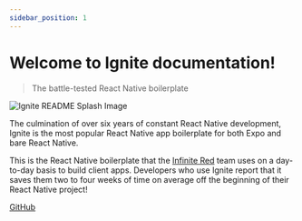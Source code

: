 ```yaml
---
sidebar_position: 1
---
```


# Welcome to Ignite documentation!

> The battle-tested React Native boilerplate

<img src="https://user-images.githubusercontent.com/1479215/206780298-2b98221d-9c57-4cd3-866a-cf85ec1ddd9e.jpg" alt="Ignite README Splash Image" />

The culmination of over six years of constant React Native development, Ignite is the most popular React Native app boilerplate for both Expo and bare React Native.

This is the React Native boilerplate that the [Infinite Red](https://infinite.red/) team uses on a day-to-day basis to build client apps. Developers who use Ignite report that it saves them two to four weeks of time on average off the beginning of their React Native project!

[GitHub](https://github.com/infinitered/ignite)
